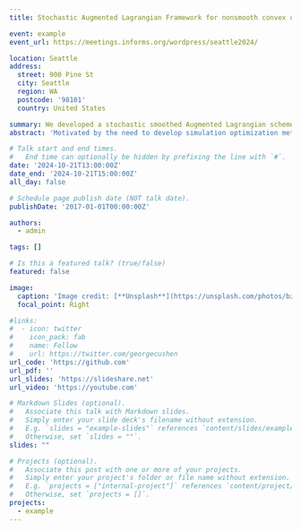 ```yaml
---
title: Stochastic Augmented Lagrangian Framework for nonsmooth convex optimization problems

event: example
event_url: https://meetings.informs.org/wordpress/seattle2024/

location: Seattle
address:
  street: 900 Pine St
  city: Seattle
  region: WA
  postcode: '98101'
  country: United States

summary: We developed a stochastic smoothed Augmented Lagrangian scheme for resoving nonsmooth convex opitmization problems with convergence guarantees.
abstract: 'Motivated by the need to develop simulation optimization methods for more general problem classes, we consider a convex stochastic optimization problem where both the objective and constraints are convex but possibly complicated by uncertainty and nonsmoothness. We present a smoothed sampling-enabled augmented Lagrangian framework that relies on inexact solutions to the AL subproblem, obtainable via a stochastic approximation framework. Under a constant penalty parameter, it is shown that the dual suboptimality diminishes at a rate of $\mathcal{O}(1/K)$ while primal infeasibility and suboptimality both diminish at a rate of $\mathcal{O}(1/\sqrt{K})$. Lastly, we show the flexibility of the framework in accommodating compositional convex constraints and weakly convex objectives.'

# Talk start and end times.
#   End time can optionally be hidden by prefixing the line with `#`.
date: '2024-10-21T13:00:00Z'
date_end: '2024-10-21T15:00:00Z'
all_day: false

# Schedule page publish date (NOT talk date).
publishDate: '2017-01-01T00:00:00Z'

authors:
  - admin

tags: []

# Is this a featured talk? (true/false)
featured: false

image:
  caption: 'Image credit: [**Unsplash**](https://unsplash.com/photos/bzdhc5b3Bxs)'
  focal_point: Right

#links:
#  - icon: twitter
#    icon_pack: fab
#    name: Follow
#    url: https://twitter.com/georgecushen
url_code: 'https://github.com'
url_pdf: ''
url_slides: 'https://slideshare.net'
url_video: 'https://youtube.com'

# Markdown Slides (optional).
#   Associate this talk with Markdown slides.
#   Simply enter your slide deck's filename without extension.
#   E.g. `slides = "example-slides"` references `content/slides/example-slides.md`.
#   Otherwise, set `slides = ""`.
slides: ""

# Projects (optional).
#   Associate this post with one or more of your projects.
#   Simply enter your project's folder or file name without extension.
#   E.g. `projects = ["internal-project"]` references `content/project/deep-learning/index.md`.
#   Otherwise, set `projects = []`.
projects:
  - example
---
```


